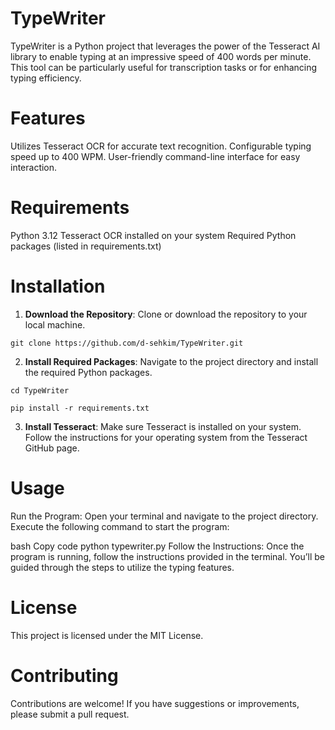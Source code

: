 # TypeWriter
TypeWriter is a Python project that leverages the power of the Tesseract AI library to enable typing at an impressive speed of 400 words per minute. This tool can be particularly useful for transcription tasks or for enhancing typing efficiency.

# Features
Utilizes Tesseract OCR for accurate text recognition.
Configurable typing speed up to 400 WPM.
User-friendly command-line interface for easy interaction.

# Requirements
Python 3.12
Tesseract OCR installed on your system
Required Python packages (listed in requirements.txt)

# Installation
1. **Download the Repository**: Clone or download the repository to your local machine.

```git clone https://github.com/d-sehkim/TypeWriter.git```

2. **Install Required Packages**: Navigate to the project directory and install the required Python packages.

```cd TypeWriter```

```pip install -r requirements.txt```

3. **Install Tesseract**: Make sure Tesseract is installed on your system. Follow the instructions for your operating system from the Tesseract GitHub page.

# Usage
Run the Program: Open your terminal and navigate to the project directory. Execute the following command to start the program:

bash
Copy code
python typewriter.py
Follow the Instructions: Once the program is running, follow the instructions provided in the terminal. You’ll be guided through the steps to utilize the typing features.

# License
This project is licensed under the MIT License.

# Contributing
Contributions are welcome! If you have suggestions or improvements, please submit a pull request.
